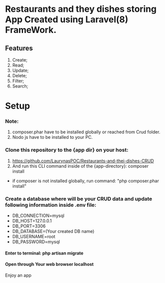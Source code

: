 # Restaurants and they dishes storing App Created using Laravel(8) FrameWork.
## Features
1. Create;
2. Read;
3. Update;
4. Delete;
5. Filter;
6. Search;
# Setup
### Note:
1. composer.phar have to be installed globally or reached from Crud folder.
2. Nodo js have to be installed to your PC.

### Clone this repository to the {app dir} on your host:
1. https://github.com/LaurynasPOC/Restaurants-and-thei-dishes-CRUD
2. And run this CLI command inside of the {app-directory}: 
composer install
* if composer is not installed globally, run command: "php composer.phar install"

### Create a database where will be your CRUD data and update following information inside .env file:
* DB_CONNECTION=mysql
* DB_HOST=127.0.0.1     
* DB_PORT=3306          
* DB_DATABASE=(Your created DB name) 
* DB_USERNAME=root   
* DB_PASSWORD=mysql

#### Enter to terminal: php artisan migrate

#### Open through Your web browser localhost

Enjoy an app
